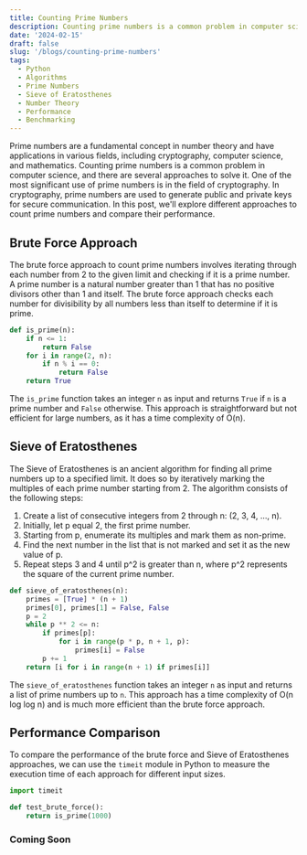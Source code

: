 ```yaml
---
title: Counting Prime Numbers
description: Counting prime numbers is a common problem in computer science. In this post, we'll explore different approaches to count prime numbers and compare their performance.
date: '2024-02-15'
draft: false
slug: '/blogs/counting-prime-numbers'
tags:
  - Python
  - Algorithms
  - Prime Numbers
  - Sieve of Eratosthenes
  - Number Theory
  - Performance
  - Benchmarking
---
```


Prime numbers are a fundamental concept in number theory and have applications in various fields, including cryptography, computer science, and mathematics. Counting prime numbers is a common problem in computer science, and there are several approaches to solve it. One of the most significant use of prime numbers is in the field of cryptography. In cryptography, prime numbers are used to generate public and private keys for secure communication. In this post, we'll explore different approaches to count prime numbers and compare their performance.

## Brute Force Approach

The brute force approach to count prime numbers involves iterating through each number from 2 to the given limit and checking if it is a prime number. A prime number is a natural number greater than 1 that has no positive divisors other than 1 and itself. The brute force approach checks each number for divisibility by all numbers less than itself to determine if it is prime.

```python
def is_prime(n):
    if n <= 1:
        return False
    for i in range(2, n):
        if n % i == 0:
            return False
    return True

```

The `is_prime` function takes an integer `n` as input and returns `True` if `n` is a prime number and `False` otherwise. This approach is straightforward but not efficient for large numbers, as it has a time complexity of O(n).

## Sieve of Eratosthenes

The Sieve of Eratosthenes is an ancient algorithm for finding all prime numbers up to a specified limit. It does so by iteratively marking the multiples of each prime number starting from 2. The algorithm consists of the following steps:

1. Create a list of consecutive integers from 2 through n: (2, 3, 4, ..., n).
2. Initially, let p equal 2, the first prime number.
3. Starting from p, enumerate its multiples and mark them as non-prime.
4. Find the next number in the list that is not marked and set it as the new value of p.
5. Repeat steps 3 and 4 until p^2 is greater than n, where p^2 represents the square of the current prime number.

```python
def sieve_of_eratosthenes(n):
    primes = [True] * (n + 1)
    primes[0], primes[1] = False, False
    p = 2
    while p ** 2 <= n:
        if primes[p]:
            for i in range(p * p, n + 1, p):
                primes[i] = False
        p += 1
    return [i for i in range(n + 1) if primes[i]]
```

The `sieve_of_eratosthenes` function takes an integer `n` as input and returns a list of prime numbers up to `n`. This approach has a time complexity of O(n log log n) and is much more efficient than the brute force approach.

## Performance Comparison

To compare the performance of the brute force and Sieve of Eratosthenes approaches, we can use the `timeit` module in Python to measure the execution time of each approach for different input sizes.

```python
import timeit

def test_brute_force():
    return is_prime(1000)

```

### Coming Soon

